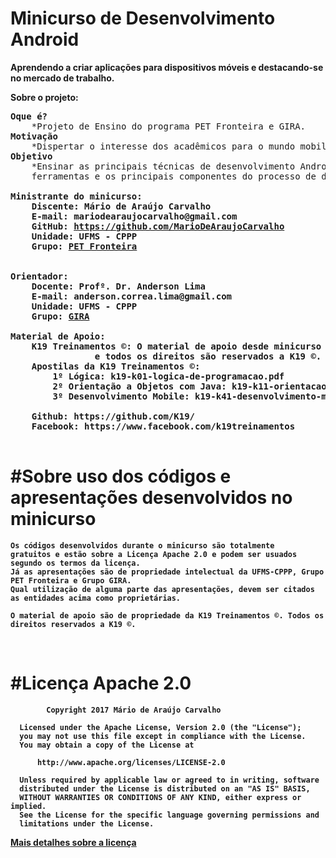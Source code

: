# Minicurso de Desenvolvimento Android
<strong>Aprendendo a criar aplicações para dispositivos móveis e destacando-se no mercado de trabalho.</strong>

<b>Sobre o projeto:</b>

<pre>
<b>Oque é?</b>
	*Projeto de Ensino do programa PET Fronteira e GIRA.
<b>Motivação</b>
	*Dispertar o interesse dos acadêmicos para o mundo mobile (Lado Android da Força ).
<b>Objetivo</b>
	*Ensinar as principais técnicas de desenvolvimento Android, apresentando as 
	ferramentas e os principais componentes do processo de desenvolvimento de um aplicativo.

<b>Ministrante do minicurso:
	Discente: Mário de Araújo Carvalho
	E-mail: mariodearaujocarvalho@gmail.com
	GitHub: <a href="https://github.com/MarioDeAraujoCarvalho" target="_blank">https://github.com/MarioDeAraujoCarvalho</a>
	Unidade: UFMS - CPPP
	Grupo: <a href="http://pet.nerdsdafronteira.com/" target="_blank">PET Fronteira</a>
<b>

<b>Orientador:
	Docente: Profº. Dr. Anderson Lima
	E-mail: anderson.correa.lima@gmail.com
	Unidade: UFMS - CPPP
	Grupo: <a href="#" target="_blank">GIRA</a>
<b> 
<b>Material de Apoio:
	K19 Treinamentos ©: O material de apoio desde minicurso são de propriedade da K19 Treinamentos ©,
			    e todos os direitos são reservados a K19 ©.
	Apostilas da K19 Treinamentos ©: 
		1º Lógica: k19-k01-logica-de-programacao.pdf
		2º Orientação a Objetos com Java: k19-k11-orientacao-a-objetos-em-java.pdf
		3º Desenvolvimento Mobile: k19-k41-desenvolvimento-mobile-com-android.pdf

	Github: https://github.com/K19/
	Facebook: https://www.facebook.com/k19treinamentos
<b>
</pre>

#Sobre uso dos códigos e apresentações desenvolvidos no minicurso
===================
	Os códigos desenvolvidos durante o minicurso são totalmente 
	gratuitos e estão sobre a Licença Apache 2.0 e podem ser usuados segundo os termos da licença.
	Já as apresentações são de propriedade intelectual da UFMS-CPPP, Grupo PET Fronteira e Grupo GIRA. 
	Qual utilização de alguma parte das apresentações, devem ser citados as entidades acima como proprietárias.
	
	O material de apoio são de propriedade da K19 Treinamentos ©. Todos os direitos reservados a K19 ©.
<br>

#Licença Apache 2.0
===================
``` 
        Copyright 2017 Mário de Araújo Carvalho
 
  Licensed under the Apache License, Version 2.0 (the "License");
  you may not use this file except in compliance with the License.
  You may obtain a copy of the License at
 
      http://www.apache.org/licenses/LICENSE-2.0
 
  Unless required by applicable law or agreed to in writing, software
  distributed under the License is distributed on an "AS IS" BASIS,
  WITHOUT WARRANTIES OR CONDITIONS OF ANY KIND, either express or implied.
  See the License for the specific language governing permissions and
  limitations under the License.

````

<a href="https://github.com/MarioDeAraujoCarvalho/MiniCursoAndroid/blob/master/LICENSE" target="_blank">Mais detalhes sobre a licença</a>
